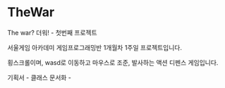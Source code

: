 # TheWar
The war? 더워! - 첫번째 프로젝트

서울게임 아카데미 게임프로그래밍반 1개월차 1주일 프로젝트입니다.

횡스크롤이며, wasd로 이동하고 마우스로 조준, 발사하는 액션 디펜스 게임입니다.
   
기획서 - 
클래스 문서화 - 